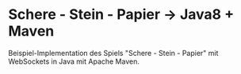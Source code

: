 # Schere - Stein - Papier -> Java8 + Maven

Beispiel-Implementation des Spiels "Schere - Stein - Papier" mit WebSockets in Java mit Apache Maven.
